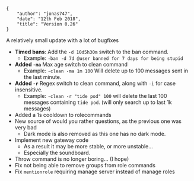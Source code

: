     {
        "author": "jonas747",
        "date": "12th Feb 2018",
        "title": "Version 0.26"
    }

A relatively small update with a lot of bugfixes

 - **Timed bans**: Add the `-d 10d5h30m` switch to the ban command.
     + Example: `-ban -d 7d @user banned for 7 days for being stupid`
 - **Added `-ma`** Max age switch to clean command
     + Example: `-clean -ma 1m 100` Will delete up to 100 messages sent in the last minute.
 - **Added `-r`** Regex switch to clean command, along with `-i` for case insensitive.
     + Example: `-clean -r "tide pod" 100` will delete the last 100 messages containing `tide pod`. (will only search up to last 1k messages)
 - Added a 1s cooldown to rolecommands
 - New source of would you rather questions, as the previous one was very bad
     + Dark mode is also removed as this one has no dark mode.
 - Implement new gateway code
     + As a result it may be more stable, or more unstable...
     + Especially the soundboard.
 - Throw command is no longer boring... (I hope)
 - Fix not being able to remove groups from role commands
 - Fix `mentionrole` requiring manage server instead of manage roles